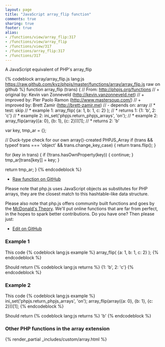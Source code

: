 ```yaml
---
layout: page
title: "JavaScript array_flip function"
comments: true
sharing: true
footer: true
alias:
- /functions/view/array_flip:317
- /functions/view/array_flip
- /functions/view/317
- /functions/array_flip:317
- /functions/317
---
```

<!-- Generated by Rakefile:build -->
A JavaScript equivalent of PHP's array_flip

{% codeblock array/array_flip.js lang:js https://raw.github.com/kvz/phpjs/master/functions/array/array_flip.js raw on github %}
function array_flip (trans) {
  // From: http://phpjs.org/functions
  // +   original by: Kevin van Zonneveld (http://kevin.vanzonneveld.net)
  // +   improved by: Pier Paolo Ramon (http://www.mastersoup.com/)
  // +   improved by: Brett Zamir (http://brett-zamir.me)
  // -    depends on: array
  // *          test: skip
  // *     example 1: array_flip( {a: 1, b: 1, c: 2} );
  // *     returns 1: {1: 'b', 2: 'c'}
  // *     example 2: ini_set('phpjs.return_phpjs_arrays', 'on');
  // *     example 2: array_flip(array({a: 0}, {b: 1}, {c: 2}))[1];
  // *     returns 2: 'b'

  var key, tmp_ar = {};

  // Duck-type check for our own array()-created PHPJS_Array
  if (trans && typeof trans === 'object' && trans.change_key_case) {
    return trans.flip();
  }

  for (key in trans) {
    if (!trans.hasOwnProperty(key)) {
      continue;
    }
    tmp_ar[trans[key]] = key;
  }

  return tmp_ar;
}
{% endcodeblock %}

 - [Raw function on GitHub](https://github.com/kvz/phpjs/blob/master/functions/array/array_flip.js)

Please note that php.js uses JavaScript objects as substitutes for PHP arrays, they are 
the closest match to this hashtable-like data structure. 

Please also note that php.js offers community built functions and goes by the 
[McDonald's Theory](https://medium.com/what-i-learned-building/9216e1c9da7d). We'll put online 
functions that are far from perfect, in the hopes to spark better contributions. 
Do you have one? Then please just: 

 - [Edit on GitHub](https://github.com/kvz/phpjs/edit/master/functions/array/array_flip.js)

### Example 1
This code
{% codeblock lang:js example %}
array_flip( {a: 1, b: 1, c: 2} );
{% endcodeblock %}

Should return
{% codeblock lang:js returns %}
{1: 'b', 2: 'c'}
{% endcodeblock %}

### Example 2
This code
{% codeblock lang:js example %}
ini_set('phpjs.return_phpjs_arrays', 'on');
array_flip(array({a: 0}, {b: 1}, {c: 2}))[1];
{% endcodeblock %}

Should return
{% codeblock lang:js returns %}
'b'
{% endcodeblock %}


### Other PHP functions in the array extension
{% render_partial _includes/custom/array.html %}
